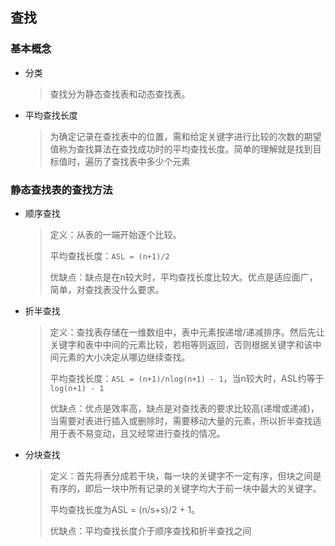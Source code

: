 ## 查找

### 基本概念

- 分类

  > 查找分为静态查找表和动态查找表。

- 平均查找长度

  > 为确定记录在查找表中的位置，需和给定关键字进行比较的次数的期望值称为查找算法在查找成功时的平均查找长度。简单的理解就是找到目标值时，遍历了查找表中多少个元素

### 静态查找表的查找方法

- 顺序查找

  > 定义：从表的一端开始逐个比较。
  >
  > 平均查找长度：`ASL = (n+1)/2`
  >
  > 优缺点：缺点是在n较大时，平均查找长度比较大。优点是适应面广，简单，对查找表没什么要求。

- 折半查找

  > 定义：查找表存储在一维数组中，表中元素按递增/递减排序。然后先让关键字和表中中间的元素比较，若相等则返回，否则根据关键字和该中间元素的大小决定从哪边继续查找。
  >
  > 平均查找长度：`ASL = (n+1)/nlog(n+1) - 1`，当n较大时，ASL约等于`log(n+1) - 1`
  >
  > 优缺点：优点是效率高，缺点是对查找表的要求比较高(递增或递减)，当需要对表进行插入或删除时，需要移动大量的元素，所以折半查找适用于表不易变动，且又经常进行查找的情况。

- 分块查找

  >定义：首先将表分成若干块，每一块的关键字不一定有序，但块之间是有序的，即后一块中所有记录的关键字均大于前一块中最大的关键字。
  >
  >平均查找长度为ASL = (n/s+s)/2 + 1。
  >
  >优缺点：平均查找长度介于顺序查找和折半查找之间

